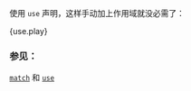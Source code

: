 使用 `use` 声明，这样手动加上作用域就没必需了：

{use.play}

### 参见：

[`match`][match] 和 [`use`][use]

[use]: ../../mod/use.html
[match]: ../../flow_control/match.html
